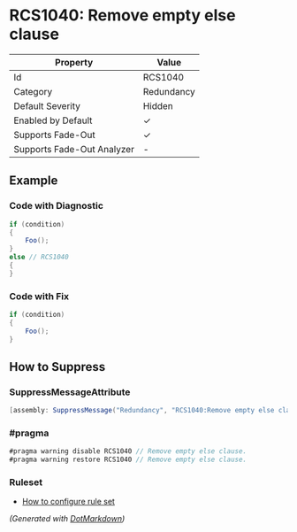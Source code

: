 # RCS1040: Remove empty else clause

| Property                    | Value      |
| --------------------------- | ---------- |
| Id                          | RCS1040    |
| Category                    | Redundancy |
| Default Severity            | Hidden     |
| Enabled by Default          | &#x2713;   |
| Supports Fade\-Out          | &#x2713;   |
| Supports Fade\-Out Analyzer | \-         |

## Example

### Code with Diagnostic

```csharp
if (condition)
{
    Foo();
}
else // RCS1040
{
}
```

### Code with Fix

```csharp
if (condition)
{
    Foo();
}
```

## How to Suppress

### SuppressMessageAttribute

```csharp
[assembly: SuppressMessage("Redundancy", "RCS1040:Remove empty else clause.", Justification = "<Pending>")]
```

### \#pragma

```csharp
#pragma warning disable RCS1040 // Remove empty else clause.
#pragma warning restore RCS1040 // Remove empty else clause.
```

### Ruleset

* [How to configure rule set](../HowToConfigureAnalyzers.md)

*\(Generated with [DotMarkdown](http://github.com/JosefPihrt/DotMarkdown)\)*